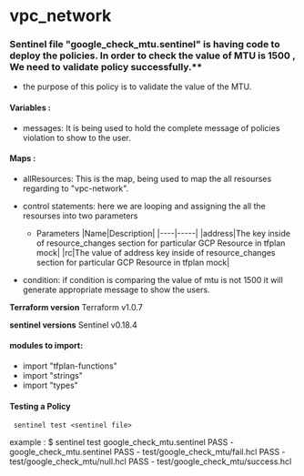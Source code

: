 # vpc_network


### Sentinel file "google_check_mtu.sentinel" is having code to deploy the policies. In order to check the value of MTU is 1500 , We need to validate  policy successfully.**

* the purpose of this policy is to validate the value of the MTU.

#### Variables :
* messages: It is being used to hold the complete message of policies violation to show to the user.

#### Maps :

* allResources: This is the map, being used to map the all resourses regarding to "vpc-network".

* control statements: here we are looping and assigning the all the resourses into two parameters 
    * Parameters
      |Name|Description|
      |----|-----|
      |address|The key inside of resource_changes section for particular GCP Resource in tfplan mock|
      |rc|The value of address key inside of resource_changes section for particular GCP Resource in tfplan mock|

* condition: if condition is comparing the value of mtu is not 1500 it will generate appropriate message to show the users.


**Terraform version**
Terraform v1.0.7

**sentinel versions**
Sentinel v0.18.4



#### modules to import:
* import "tfplan-functions"
* import "strings"
* import "types"

#### Testing a Policy
     sentinel test <sentinel file>
example :
$ sentinel test google_check_mtu.sentinel
  PASS - google_check_mtu.sentinel
  PASS - test/google_check_mtu/fail.hcl
  PASS - test/google_check_mtu/null.hcl
  PASS - test/google_check_mtu/success.hcl


